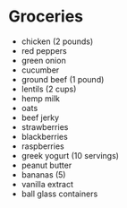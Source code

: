 # Groceries

- chicken (2 pounds)
- red peppers
- green onion
- cucumber
- ground beef (1 pound)
- lentils (2 cups)
- hemp milk
- oats
- beef jerky
- strawberries
- blackberries
- raspberries
- greek yogurt (10 servings)
- peanut butter
- bananas (5)
- vanilla extract
- ball glass containers